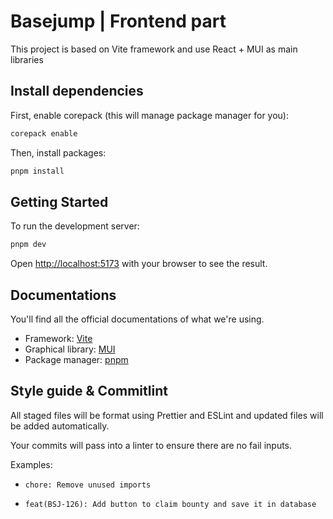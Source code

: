 # Basejump | Frontend part

This project is based on Vite framework and use React + MUI as main libraries

## Install dependencies

First, enable corepack (this will manage package manager for you):

```bash
corepack enable
```

Then, install packages:

```bash
pnpm install
```

## Getting Started

To run the development server:

```bash
pnpm dev
```

Open [http://localhost:5173](http://localhost:5173) with your browser to see the result.

## Documentations

You'll find all the official documentations of what we're using.

- Framework: [Vite](https://vitejs.dev/guide/)
- Graphical library: [MUI](https://mui.com/material-ui/getting-started/overview/)
- Package manager: [pnpm](https://pnpm.io/motivation)

## Style guide & Commitlint

All staged files will be format using Prettier and ESLint and updated files will be added automatically.

Your commits will pass into a linter to ensure there are no fail inputs.

Examples:

- `chore: Remove unused imports`

- `feat(BSJ-126): Add button to claim bounty and save it in database`
